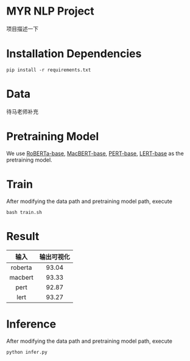 # MYR NLP Project

项目描述一下

# Installation Dependencies

```
pip install -r requirements.txt
```

# Data

待马老师补充

# Pretraining Model

We use 
[RoBERTa-base](https://huggingface.co/xlm-roberta-base), 
[MacBERT-base](https://huggingface.co/hfl/chinese-macbert-base), 
[PERT-base](https://huggingface.co/hfl/chinese-pert-base), 
[LERT-base](https://huggingface.co/hfl/chinese-lert-base)
as the pretraining model.


# Train

After modifying the data path and pretraining model path, execute

```
bash train.sh
```

# Result

输入| 输出可视化 
:-------------------------:|:-------------------------:
roberta |  93.04
macbert |  93.33
pert |  92.87
lert |  93.27


# Inference

After modifying the data path and pretraining model path, execute

```
python infer.py
```
